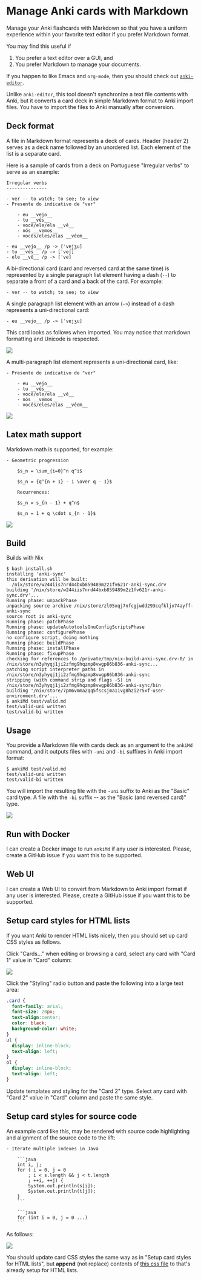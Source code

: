 Manage Anki cards with Markdown
===============================

Manage your Anki flashcards with Markdown so that you have a uniform
experience within your favorite text editor if you prefer Markdown format.

You may find this useful if

1. You prefer a text editor over a GUI, and
2. You prefer Markdown to manage your documents.

If you happen to like Emacs and `org-mode`, then you should
check out [`anki-editor`][anki-editor].

Unlike `anki-editor`,
this tool doesn't synchronize a text file contents with Anki,
but it converts a card deck in simple Markdown format to Anki import
files. You have to import the files to Anki manually after conversion.

Deck format
-----------

A file in Markdown format represents a deck of cards.
Header (header 2) serves as a deck name followed by an unordered list.
Each element of the list is a separate card.

Here is a sample of cards from a deck on Portuguese "Irregular verbs"
to serve as an example:

```
Irregular verbs
---------------

- ver -- to watch; to see; to view
- Presente do indicativo de "ver"

    - eu __vejo__
    - tu __vês__
    - você/ele/ela __vê__
    - nós __vemos__
    - vocês/eles/elas __vêem__

- eu __vejo__ /p -> [ˈvɐjʒu]
- tu __vês__ /p -> [ˈveʃ]
- ele __vê__ /p -> [ˈve]
```

A bi-directional card (card and reversed card at the same time)
is represented by a single paragraph list element having a dash (`--`)
to separate a front of a card and a back of the card. For example:

```
- ver -- to watch; to see; to view
```

A single paragraph list element with an arrow (`->`) instead
of a dash represents a uni-directional card:

```
- eu __vejo__ /p -> [ˈvɐjʒu]
```

This card looks as follows when imported. You may notice that
markdown formatting and Unicode is respected.

![](doc/simple_uni.png)

A multi-paragraph list element represents a uni-directional card, like:

```
- Presente do indicativo de "ver"

    - eu __vejo__
    - tu __vês__
    - você/ele/ela __vê__
    - nós __vemos__
    - vocês/eles/elas __vêem__
```

![](doc/complex_uni.png)

Latex math support
------------------

Markdown math is supported, for example:

```
- Geometric progression

    $s_n = \sum_{i=0}^n q^i$

    $s_n = {q^{n + 1} - 1 \over q - 1}$

    Recurrences:

    $s_n = s_{n - 1} + q^n$

    $s_n = 1 + q \cdot s_{n - 1}$
```

![](doc/math_geom.png)

Build
-----

Builds with Nix

```
$ bash install.sh
installing 'anki-sync'
this derivation will be built:
  /nix/store/w244iis7nrd44bxb859489m2z1fv621r-anki-sync.drv
building '/nix/store/w244iis7nrd44bxb859489m2z1fv621r-anki-sync.drv'...
Running phase: unpackPhase
unpacking source archive /nix/store/zl05xqj7nfcgjwdd293cqfkljx74ayff-anki-sync
source root is anki-sync
Running phase: patchPhase
Running phase: updateAutotoolsGnuConfigScriptsPhase
Running phase: configurePhase
no configure script, doing nothing
Running phase: buildPhase
Running phase: installPhase
Running phase: fixupPhase
checking for references to /private/tmp/nix-build-anki-sync.drv-0/ in /nix/store/n3yhyqj1ji2zfmg9hqzmp8vwgp86b836-anki-sync...
patching script interpreter paths in /nix/store/n3yhyqj1ji2zfmg9hqzmp8vwgp86b836-anki-sync
stripping (with command strip and flags -S) in  /nix/store/n3yhyqj1ji2zfmg9hqzmp8vwgp86b836-anki-sync/bin
building '/nix/store/7pm6vmma2qq5fscsjma11vg8hzi2r5xf-user-environment.drv'...
$ ankiMd test/valid.md
test/valid-uni written
test/valid-bi written
```

Usage
-----

You provide a Markdown file with cards deck as an argument
to the `ankiMd` command, and it outputs files with `-uni` and `-bi`
suffixes in Anki import format:

```
$ ankiMd test/valid.md
test/valid-uni written
test/valid-bi written
```

You will import the resulting file with the `-uni` suffix to Anki as the "Basic" card type. A file with the `-bi` suffix -- as the "Basic (and reversed card)" type.

![](doc/import.png)

Run with Docker
---------------

I can create a Docker image to run `ankiMd` if any user is interested. Please, create a GitHub issue if you want this to be supported.

Web UI
------

I can create a Web UI to convert from Markdown to Anki import format
if any user is interested. Please, create a GitHub issue if you want this to be supported.

Setup card styles for HTML lists
--------------------------------

If you want Anki to render HTML lists nicely,
then you should set up card CSS styles as follows.

Click "Cards..." when editing or browsing a card,
select any card with "Card 1" value in "Card" column:

![](doc/select_card1.png)

Click the "Styling" radio button and paste the following into
a large text area:

```css
.card {
  font-family: arial;
  font-size: 20px;
  text-align:center;
  color: black;
  background-color: white;
}
ul {
  display: inline-block;
  text-align: left;
}
ol {
  display: inline-block;
  text-align: left;
}
```

Update templates and styling for the "Card 2" type.
Select any card with "Card 2" value in "Card" column
and paste the same style.

Setup card styles for source code
---------------------------------

An example card like this, may be rendered with source code highlighting and
alignment of the source code to the lift:

```
- Iterate multiple indexes in Java

    ```java
    int i, j;
    for ( i = 0, j = 0
        ; i < s.length && j < t.length
        ; ++i, ++j) {
        System.out.println(s[i]);
        System.out.println(t[j]);
    }
    ```

    ```java
    for (int i = 0, j = 0 ...)
    ```
```

As follows:

![](doc/src.png)

You should update card CSS styles the same way as in
"Setup card styles for HTML lists", but **append** (not replace)
contents of [this css file](source_code.css)
to that's already setup for HTML lists.

[anki-editor]: https://yiufung.net/post/anki-org/
[haskell-stack]: https://docs.haskellstack.org/en/stable/install_and_upgrade/
